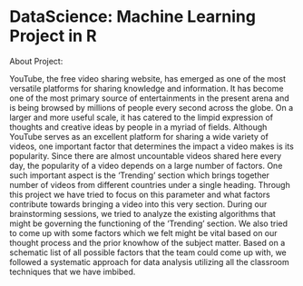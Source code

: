 # DataScience: Machine Learning Project in R

About Project:

YouTube, the free video sharing website, has emerged as one of the most versatile platforms for sharing knowledge and information. It has become one of the most primary source of entertainments in the present arena and is being browsed by millions of people every second across the globe. On a larger and more useful scale, it has catered to the limpid expression of thoughts and creative ideas by people in a myriad of fields. Although YouTube serves as an excellent platform for sharing a wide variety of videos, one important factor that determines the impact a video makes is its popularity. Since there are almost uncountable videos shared here every day, the popularity of a video depends on a large number of factors. One such important aspect is the ‘Trending’ section which brings together number of videos from different countries under a single heading. Through this project we have tried to focus on this parameter and what factors contribute towards bringing a video into this very section. During our brainstorming sessions, we tried to analyze the existing algorithms that might be governing the functioning of the ‘Trending’ section. We also tried to come up with some factors which we felt might be vital based on our thought process and the prior knowhow of the subject matter. Based on a schematic list of all possible factors that the team could come up with, we followed a systematic approach for data analysis utilizing all the classroom techniques that we have imbibed. 
 
